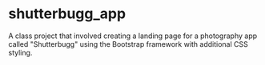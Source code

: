 # shutterbugg_app
A class project that involved creating a landing page for a photography app called "Shutterbugg" using the Bootstrap framework with additional CSS styling.
